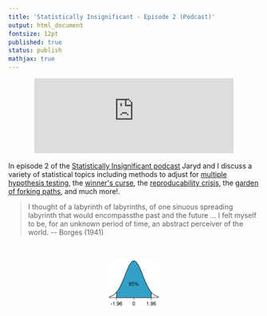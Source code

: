 ```yaml
---
title: 'Statistically Insignificant - Episode 2 (Podcast)'
output: html_document
fontsize: 12pt
published: true
status: publish
mathjax: true
---
```


<p align="center">
<iframe src="https://podcasters.spotify.com/pod/show/statisticallyinsig/embed/episodes/Statistical-Smorgasbord-e1to6le/a-a971vf8" height="150px" width="400px" frameborder="0" scrolling="no"></iframe>
</p>

In episode 2 of the [Statistically Insignificant podcast](https://podcasters.spotify.com/pod/show/statisticallyinsig/) Jaryd and I discuss a variety of statistical topics including methods to adjust for [multiple hypothesis testing](https://en.wikipedia.org/wiki/Multiple_comparisons_problem), the [winner's curse](https://en.wikipedia.org/wiki/Winner%27s_curse), the [reproducability crisis](https://en.wikipedia.org/wiki/Replication_crisis), the [garden of forking paths](http://www.stat.columbia.edu/~gelman/research/unpublished/p_hacking.pdf), and much more!. 

> I thought of a labyrinth of labyrinths, of one sinuous spreading labyrinth that would encompassthe past and the future ... I felt myself to be, for an unknown period of time, an abstract perceiver of the world. -- Borges (1941)

<br>
<p align="center"><img src="/figures/bellcurve.jpg" width="20%"></p>
